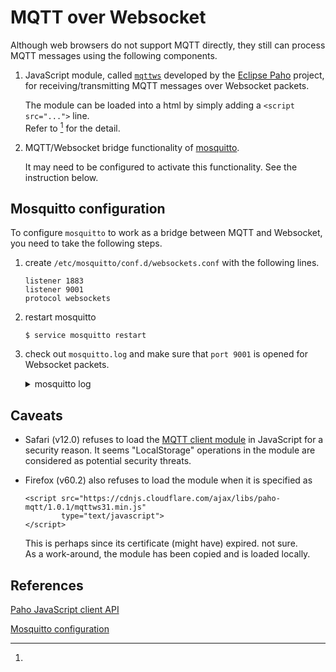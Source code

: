 # MQTT over Websocket

Although web browsers do not support MQTT directly,
they still can process MQTT messages using the following components.

1. JavaScript module, called [`mqttws`](https://github.com/eclipse/paho.mqtt.javascript/tree/master/src/paho-mqtt.js)
   developed by the [Eclipse Paho](https://projects.eclipse.org/projects/technology.paho/) project,
   for receiving/transmitting MQTT messages over Websocket packets.

   The module can be loaded into a html by simply adding a `<script src="...">` line.  
   Refer to [^1] for the detail.

1. MQTT/Websocket bridge functionality of [mosquitto](https://mosquitto.org/).

   It may need to be configured to activate this functionality.
   See the instruction below.  


## Mosquitto configuration

To configure `mosquitto` to work as a bridge between MQTT and Websocket,
you need to take the following steps.

1. create `/etc/mosquitto/conf.d/websockets.conf` with the following lines.

   ```
   listener 1883  
   listener 9001  
   protocol websockets
   ```

1. restart mosquitto

   ```$ service mosquitto restart```

1. check out `mosquitto.log` and
   make sure that `port 9001` is opened for Websocket packets.

   <details>
   <summary>mosquitto log</summary>
   <div>
   <pre>
   $ tail /var/log/mosquitto/mosquitto.log
   1539619797: mosquitto version 1.4.15 (build date Sat, 07 Apr 2018 11:16:43 +0100) starting
   1539619797: Config loaded from /etc/mosquitto/mosquitto.conf.
   1539619797: Opening ipv4 listen socket on port 1883.
   1539619797: Opening ipv6 listen socket on port 1883.
   1539619797: <b>Opening websockets listen socket on port 9001</b>.
   </pre>
   </div>
   </details>


## Caveats

- Safari (v12.0) refuses to load the [MQTT client module](https://github.com/eclipse/paho.mqtt.javascript/tree/master/src/paho-mqtt.js)
  in JavaScript for a security reason.
  It seems "LocalStorage" operations in the module are considered as potential security threats.

- Firefox (v60.2) also refuses to load the module when it is specified as

  ```
  <script src="https://cdnjs.cloudflare.com/ajax/libs/paho-mqtt/1.0.1/mqttws31.min.js"
          type="text/javascript">
  </script>
  ```

  This is perhaps since its certificate (might have) expired. not sure.  
  As a work-around, the module has been copied and is loaded locally.

## References
[^1]:
  [Paho JavaScript client API](http://www.eclipse.org/paho/files/jsdoc/Paho.MQTT.Client.html)

[^2]:
  [Mosquitto configuration](https://mosquitto.org/man/mosquitto-conf-5.html)
